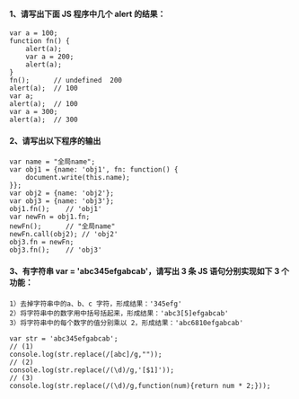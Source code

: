 #### 1、请写出下面 JS 程序中几个 alert 的结果：
```
var a = 100;
function fn() {
    alert(a);      
    var a = 200;
    alert(a);
}
fn();      // undefined  200
alert(a);  // 100
var a;
alert(a);  // 100
var a = 300;
alert(a);  // 300
```
#### 2、请写出以下程序的输出
```
var name = "全局name";
var obj1 = {name: 'obj1', fn: function() {
    document.write(this.name);
}};
var obj2 = {name: 'obj2'};
var obj3 = {name: 'obj3'};
obj1.fn();    // 'obj1'
var newFn = obj1.fn;
newFn();      // "全局name"
newFn.call(obj2); // 'obj2'
obj3.fn = newFn;
obj3.fn();    // 'obj3'
```
#### 3、有字符串 var = 'abc345efgabcab'，请写出 3 条 JS 语句分别实现如下 3 个功能：
    1）去掉字符串中的a、b、c 字符，形成结果：'345efg'
    2）将字符串中的数字用中括号括起来，形成结果：'abc3[5]efgabcab'
    3）将字符串中的每个数字的值分别乘以 2，形成结果：'abc6810efgabcab'
```
var str = 'abc345efgabcab';
// (1)
console.log(str.replace(/[abc]/g,""));
// (2)
console.log(str.replace(/(\d)/g,'[$1]'));
// (3)
console.log(str.replace(/(\d)/g,function(num){return num * 2;}));
```